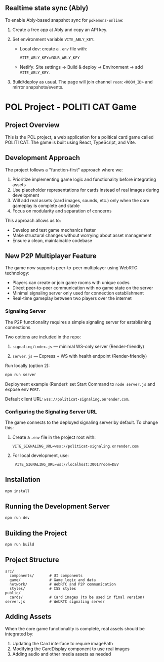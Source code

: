 ## Realtime state sync (Ably)

To enable Ably-based snapshot sync for `pokemonz-online`:

1. Create a free app at Ably and copy an API key.
2. Set environment variable `VITE_ABLY_KEY`.

   - Local dev: create a `.env` file with:

     ```
     VITE_ABLY_KEY=YOUR_ABLY_KEY
     ```

   - Netlify: Site settings → Build & deploy → Environment → add `VITE_ABLY_KEY`.

3. Build/deploy as usual. The page will join channel `room:<ROOM_ID>` and mirror snapshots/events.

# POL Project - POLITI CAT Game

## Project Overview

This is the POL project, a web application for a political card game called POLITI CAT. The game is built using React, TypeScript, and Vite.

## Development Approach

The project follows a "function-first" approach where we:

1. Prioritize implementing game logic and functionality before integrating assets
2. Use placeholder representations for cards instead of real images during development
3. Will add real assets (card images, sounds, etc.) only when the core gameplay is complete and stable
4. Focus on modularity and separation of concerns

This approach allows us to:

- Develop and test game mechanics faster
- Make structural changes without worrying about asset management
- Ensure a clean, maintainable codebase

## New P2P Multiplayer Feature

The game now supports peer-to-peer multiplayer using WebRTC technology:

- Players can create or join game rooms with unique codes
- Direct peer-to-peer communication with no game state on the server
- Minimal signaling server only used for connection establishment
- Real-time gameplay between two players over the internet

### Signaling Server

The P2P functionality requires a simple signaling server for establishing connections.

Two options are included in the repo:

1. `signaling/index.js` — minimal WS-only server (Render-friendly)

2. `server.js` — Express + WS with health endpoint (Render-friendly)

Run locally (option 2):

```bash
npm run server
```

Deployment example (Render): set Start Command to `node server.js` and expose env `PORT`.

Default client URL: `wss://politicat-signaling.onrender.com`.

### Configuring the Signaling Server URL

The game connects to the deployed signaling server by default. To change this:

1. Create a `.env` file in the project root with:

   ```
   VITE_SIGNALING_URL=wss://politicat-signaling.onrender.com
   ```

2. For local development, use:
   ```
    VITE_SIGNALING_URL=ws://localhost:3001?room=DEV
   ```

## Installation

```bash
npm install
```

## Running the Development Server

```bash
npm run dev
```

## Building the Project

```bash
npm run build
```

## Project Structure

```
src/
  components/       # UI components
  game/             # Game logic and data
  network/          # WebRTC and P2P communication
  styles/           # CSS styles
public/
  cards/            # Card images (to be used in final version)
server.js           # WebRTC signaling server
```

## Adding Assets

When the core game functionality is complete, real assets should be integrated by:

1. Updating the Card interface to require imagePath
2. Modifying the CardDisplay component to use real images
3. Adding audio and other media assets as needed

